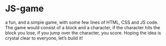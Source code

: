 # JS-game
a fun, and a simple game, with some few lines of HTML, CSS and JS code. The game would consist of a block and a character, if the character hits the block you lose, if you jump over the character, you score. Hoping the idea is crystal clear to everyone, let’s build it!
